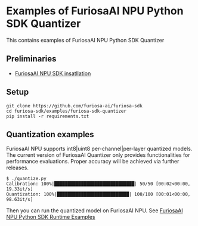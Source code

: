 # Examples of FuriosaAI NPU Python SDK Quantizer

This contains examples of FuriosaAI NPU Python SDK Quantizer

## Preliminaries
* [FuriosaAI NPU SDK insatllation](https://furiosa-ai.github.io/renegade-manual/sdk/latest/ko/installation/index.html)

## Setup
```
git clone https://github.com/furiosa-ai/furiosa-sdk
cd furiosa-sdk/examples/furiosa-sdk-quantizer
pip install -r requirements.txt
```

## Quantization examples

FuriosaAI NPU supports int8|uint8 per-channel|per-layer quantized models. The current version 
of FuriosaAI Quantizer only provides functionalities for performance evaluations.
Proper accuracy will be achieved via further releases.

```
$ ./quantize.py
Calibration: 100%|██████████████████████████████| 50/50 [00:02<00:00, 19.33it/s]
Quantization: 100%|███████████████████████████| 100/100 [00:01<00:00, 98.63it/s]
```

Then you can run the quantized model on FuriosaAI NPU. See [FuriosaAI NPU Python SDK Runtime Examples](../furiosa-sdk-runtime)
